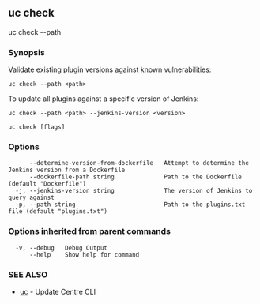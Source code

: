 ## uc check

uc check --path <path>

### Synopsis

Validate existing plugin versions against known vulnerabilities:

    uc check --path <path>

To update all plugins against a specific version of Jenkins:

    uc check --path <path> --jenkins-version <version>


```
uc check [flags]
```

### Options

```
      --determine-version-from-dockerfile   Attempt to determine the Jenkins version from a Dockerfile
      --dockerfile-path string              Path to the Dockerfile (default "Dockerfile")
  -j, --jenkins-version string              The version of Jenkins to query against
  -p, --path string                         Path to the plugins.txt file (default "plugins.txt")
```

### Options inherited from parent commands

```
  -v, --debug   Debug Output
      --help    Show help for command
```

### SEE ALSO

* [uc](uc.md)	 - Update Centre CLI

